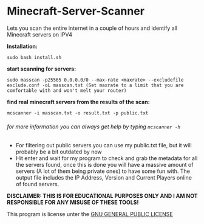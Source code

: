 # Minecraft-Server-Scanner
Lets you scan the entire internet in a couple of hours and identify all Minecraft servers on IPV4


**Installation:**
```
sudo bash install.sh
```

**start scanning for servers:**
```
sudo masscan -p25565 0.0.0.0/0 --max-rate <maxrate> --excludefile exclude.conf -oL masscan.txt (Set maxrate to a limit that you are comfortable with and won't melt your router)
```

**find real minecraft servers from the results of the scan:**
```
mcscanner -i masscan.txt -o result.txt -p public.txt
```

###### for more information you can always get help by typing ```mcscanner -h```

- For filtering out public servers you can use my public.txt file, but it will probably be a bit outdated by now
- Hit enter and wait for my program to check and grab the metadata for all the servers found, once this is done you will have a massive amount of servers (A lot of them being private ones) to have some fun with. The output file includes the IP Address, Version and Current Players online of found servers.

**DISCLAIMER: THIS IS FOR EDUCATIONAL PURPOSES ONLY AND I AM NOT RESPONSIBLE FOR ANY MISUSE OF THESE TOOLS!**

This program is license unter the [GNU GENERAL PUBLIC LICENSE](LICENSE)